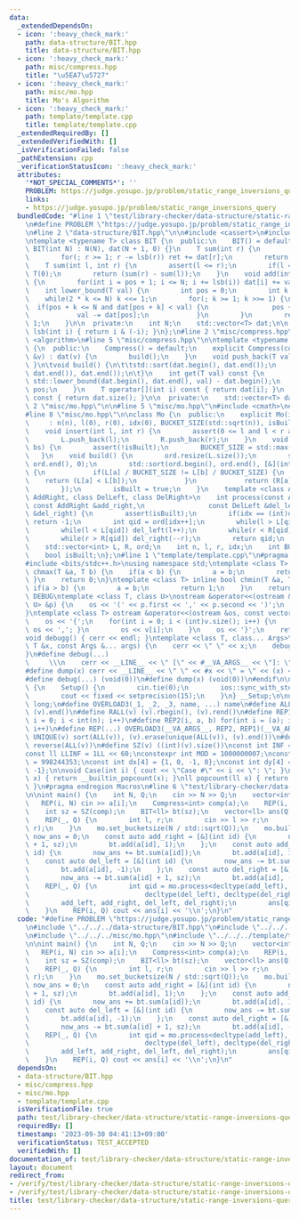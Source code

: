 ```yaml
---
data:
  _extendedDependsOn:
  - icon: ':heavy_check_mark:'
    path: data-structure/BIT.hpp
    title: data-structure/BIT.hpp
  - icon: ':heavy_check_mark:'
    path: misc/compress.hpp
    title: "\u5EA7\u5727"
  - icon: ':heavy_check_mark:'
    path: misc/mo.hpp
    title: Mo's Algorithm
  - icon: ':heavy_check_mark:'
    path: template/template.cpp
    title: template/template.cpp
  _extendedRequiredBy: []
  _extendedVerifiedWith: []
  _isVerificationFailed: false
  _pathExtension: cpp
  _verificationStatusIcon: ':heavy_check_mark:'
  attributes:
    '*NOT_SPECIAL_COMMENTS*': ''
    PROBLEM: https://judge.yosupo.jp/problem/static_range_inversions_query
    links:
    - https://judge.yosupo.jp/problem/static_range_inversions_query
  bundledCode: "#line 1 \"test/library-checker/data-structure/static-range-inversions-query.test.cpp\"\
    \n#define PROBLEM \"https://judge.yosupo.jp/problem/static_range_inversions_query\"\
    \n#line 2 \"data-structure/BIT.hpp\"\n\n#include <cassert>\n#include <vector>\n\
    \ntemplate <typename T> class BIT {\n  public:\n    BIT() = default;\n    explicit\
    \ BIT(int N) : N(N), dat(N + 1, 0) {}\n    T sum(int r) {\n        T ret = 0;\n\
    \        for(; r >= 1; r -= lsb(r)) ret += dat[r];\n        return ret;\n    }\n\
    \    T sum(int l, int r) {\n        assert(l <= r);\n        if(l == r) return\
    \ T(0);\n        return (sum(r) - sum(l));\n    }\n    void add(int pos, T val)\
    \ {\n        for(int i = pos + 1; i <= N; i += lsb(i)) dat[i] += val;\n    }\n\
    \    int lower_bound(T val) {\n        int pos = 0;\n        int k = 1;\n    \
    \    while(2 * k <= N) k <<= 1;\n        for(; k >= 1; k >>= 1) {\n          \
    \  if(pos + k <= N and dat[pos + k] < val) {\n                pos += k;\n    \
    \            val -= dat[pos];\n            }\n        }\n        return pos +\
    \ 1;\n    }\n\n  private:\n    int N;\n    std::vector<T> dat;\n\n    inline int\
    \ lsb(int i) { return i & (-i); }\n};\n#line 2 \"misc/compress.hpp\"\n\n#include\
    \ <algorithm>\n#line 5 \"misc/compress.hpp\"\n\ntemplate <typename T> class Compress\
    \ {\n  public:\n    Compress() = default;\n    explicit Compress(const std::vector<T>\
    \ &v) : dat(v) {\n        build();\n    }\n    void push_back(T val) { dat.push_back(val);\
    \ }\n\tvoid build() {\n\t\tstd::sort(dat.begin(), dat.end());\n        dat.erase(std::unique(dat.begin(),\
    \ dat.end()), dat.end());\n\t}\n    int get(T val) const {\n        int pos =\
    \ std::lower_bound(dat.begin(), dat.end(), val) - dat.begin();\n        return\
    \ pos;\n    }\n    T operator[](int i) const { return dat[i]; }\n    size_t size()\
    \ const { return dat.size(); }\n\n  private:\n    std::vector<T> dat;\n};\n#line\
    \ 2 \"misc/mo.hpp\"\n\n#line 5 \"misc/mo.hpp\"\n#include <cmath>\n#include <numeric>\n\
    #line 8 \"misc/mo.hpp\"\n\nclass Mo {\n  public:\n    explicit Mo(int n)\n   \
    \     : n(n), l(0), r(0), idx(0), BUCKET_SIZE(std::sqrt(n)), isBuilt(false) {}\n\
    \    void insert(int l, int r) {\n        assert(0 <= l and l < r and r <= n);\n\
    \        L.push_back(l);\n        R.push_back(r);\n    }\n    void set_bucketsize(int\
    \ bs) {\n        assert(!isBuilt);\n        BUCKET_SIZE = std::max(1, bs);\n \
    \   }\n    void build() {\n        ord.resize(L.size());\n        std::iota(ord.begin(),\
    \ ord.end(), 0);\n        std::sort(ord.begin(), ord.end(), [&](int a, int b)\
    \ {\n            if(L[a] / BUCKET_SIZE != L[b] / BUCKET_SIZE) {\n            \
    \    return (L[a] < L[b]);\n            }\n            return (R[a] < R[b]);\n\
    \        });\n        isBuilt = true;\n    }\n    template <class AddLeft, class\
    \ AddRight, class DelLeft, class DelRight>\n    int process(const AddLeft &add_left,\
    \ const AddRight &add_right,\n                const DelLeft &del_left, const DelRight\
    \ &del_right) {\n        assert(isBuilt);\n        if(idx == (int)ord.size())\
    \ return -1;\n        int qid = ord[idx++];\n        while(l > L[qid]) add_left(--l);\n\
    \        while(l < L[qid]) del_left(l++);\n        while(r < R[qid]) add_right(r++);\n\
    \        while(r > R[qid]) del_right(--r);\n        return qid;\n    }\n\n  private:\n\
    \    std::vector<int> L, R, ord;\n    int n, l, r, idx;\n    int BUCKET_SIZE;\n\
    \    bool isBuilt;\n};\n#line 1 \"template/template.cpp\"\n#pragma region Macros\n\
    #include <bits/stdc++.h>\nusing namespace std;\ntemplate <class T> inline bool\
    \ chmax(T &a, T b) {\n    if(a < b) {\n        a = b;\n        return 1;\n   \
    \ }\n    return 0;\n}\ntemplate <class T> inline bool chmin(T &a, T b) {\n   \
    \ if(a > b) {\n        a = b;\n        return 1;\n    }\n    return 0;\n}\n#ifdef\
    \ DEBUG\ntemplate <class T, class U>\nostream &operator<<(ostream &os, const pair<T,\
    \ U> &p) {\n    os << '(' << p.first << ',' << p.second << ')';\n    return os;\n\
    }\ntemplate <class T> ostream &operator<<(ostream &os, const vector<T> &v) {\n\
    \    os << '{';\n    for(int i = 0; i < (int)v.size(); i++) {\n        if(i) {\
    \ os << ','; }\n        os << v[i];\n    }\n    os << '}';\n    return os;\n}\n\
    void debugg() { cerr << endl; }\ntemplate <class T, class... Args>\nvoid debugg(const\
    \ T &x, const Args &... args) {\n    cerr << \" \" << x;\n    debugg(args...);\n\
    }\n#define debug(...)                                                        \
    \     \\\n    cerr << __LINE__ << \" [\" << #__VA_ARGS__ << \"]: \", debugg(__VA_ARGS__)\n\
    #define dump(x) cerr << __LINE__ << \" \" << #x << \" = \" << (x) << endl\n#else\n\
    #define debug(...) (void(0))\n#define dump(x) (void(0))\n#endif\n\nstruct Setup\
    \ {\n    Setup() {\n        cin.tie(0);\n        ios::sync_with_stdio(false);\n\
    \        cout << fixed << setprecision(15);\n    }\n} __Setup;\n\nusing ll = long\
    \ long;\n#define OVERLOAD3(_1, _2, _3, name, ...) name\n#define ALL(v) (v).begin(),\
    \ (v).end()\n#define RALL(v) (v).rbegin(), (v).rend()\n#define REP1(i, n) for(int\
    \ i = 0; i < int(n); i++)\n#define REP2(i, a, b) for(int i = (a); i < int(b);\
    \ i++)\n#define REP(...) OVERLOAD3(__VA_ARGS__, REP2, REP1)(__VA_ARGS__)\n#define\
    \ UNIQUE(v) sort(ALL(v)), (v).erase(unique(ALL(v)), (v).end())\n#define REVERSE(v)\
    \ reverse(ALL(v))\n#define SZ(v) ((int)(v).size())\nconst int INF = 1 << 30;\n\
    const ll LLINF = 1LL << 60;\nconstexpr int MOD = 1000000007;\nconstexpr int MOD2\
    \ = 998244353;\nconst int dx[4] = {1, 0, -1, 0};\nconst int dy[4] = {0, 1, 0,\
    \ -1};\n\nvoid Case(int i) { cout << \"Case #\" << i << \": \"; }\nint popcount(int\
    \ x) { return __builtin_popcount(x); }\nll popcount(ll x) { return __builtin_popcountll(x);\
    \ }\n#pragma endregion Macros\n#line 6 \"test/library-checker/data-structure/static-range-inversions-query.test.cpp\"\
    \n\nint main() {\n    int N, Q;\n    cin >> N >> Q;\n    vector<int> a(N);\n \
    \   REP(i, N) cin >> a[i];\n    Compress<int> comp(a);\n    REP(i, N) a[i] = comp.get(a[i]);\n\
    \    int sz = SZ(comp);\n    BIT<ll> bt(sz);\n    vector<ll> ans(Q);\n    Mo mo(N);\n\
    \    REP(_, Q) {\n        int l, r;\n        cin >> l >> r;\n        mo.insert(l,\
    \ r);\n    }\n    mo.set_bucketsize(N / std::sqrt(Q));\n    mo.build();\n    ll\
    \ now_ans = 0;\n    const auto add_right = [&](int id) {\n        now_ans += bt.sum(a[id]\
    \ + 1, sz);\n        bt.add(a[id], 1);\n    };\n    const auto add_left = [&](int\
    \ id) {\n        now_ans += bt.sum(a[id]);\n        bt.add(a[id], 1);\n    };\n\
    \    const auto del_left = [&](int id) {\n        now_ans -= bt.sum(a[id]);\n\
    \        bt.add(a[id], -1);\n    };\n    const auto del_right = [&](int id) {\n\
    \        now_ans -= bt.sum(a[id] + 1, sz);\n        bt.add(a[id], -1);\n    };\n\
    \    REP(_, Q) {\n        int qid = mo.process<decltype(add_left), decltype(add_right),\n\
    \                             decltype(del_left), decltype(del_right)>(\n    \
    \        add_left, add_right, del_left, del_right);\n        ans[qid] = now_ans;\n\
    \    }\n    REP(i, Q) cout << ans[i] << '\\n';\n}\n"
  code: "#define PROBLEM \"https://judge.yosupo.jp/problem/static_range_inversions_query\"\
    \n#include \"../../../data-structure/BIT.hpp\"\n#include \"../../../misc/compress.hpp\"\
    \n#include \"../../../misc/mo.hpp\"\n#include \"../../../template/template.cpp\"\
    \n\nint main() {\n    int N, Q;\n    cin >> N >> Q;\n    vector<int> a(N);\n \
    \   REP(i, N) cin >> a[i];\n    Compress<int> comp(a);\n    REP(i, N) a[i] = comp.get(a[i]);\n\
    \    int sz = SZ(comp);\n    BIT<ll> bt(sz);\n    vector<ll> ans(Q);\n    Mo mo(N);\n\
    \    REP(_, Q) {\n        int l, r;\n        cin >> l >> r;\n        mo.insert(l,\
    \ r);\n    }\n    mo.set_bucketsize(N / std::sqrt(Q));\n    mo.build();\n    ll\
    \ now_ans = 0;\n    const auto add_right = [&](int id) {\n        now_ans += bt.sum(a[id]\
    \ + 1, sz);\n        bt.add(a[id], 1);\n    };\n    const auto add_left = [&](int\
    \ id) {\n        now_ans += bt.sum(a[id]);\n        bt.add(a[id], 1);\n    };\n\
    \    const auto del_left = [&](int id) {\n        now_ans -= bt.sum(a[id]);\n\
    \        bt.add(a[id], -1);\n    };\n    const auto del_right = [&](int id) {\n\
    \        now_ans -= bt.sum(a[id] + 1, sz);\n        bt.add(a[id], -1);\n    };\n\
    \    REP(_, Q) {\n        int qid = mo.process<decltype(add_left), decltype(add_right),\n\
    \                             decltype(del_left), decltype(del_right)>(\n    \
    \        add_left, add_right, del_left, del_right);\n        ans[qid] = now_ans;\n\
    \    }\n    REP(i, Q) cout << ans[i] << '\\n';\n}\n"
  dependsOn:
  - data-structure/BIT.hpp
  - misc/compress.hpp
  - misc/mo.hpp
  - template/template.cpp
  isVerificationFile: true
  path: test/library-checker/data-structure/static-range-inversions-query.test.cpp
  requiredBy: []
  timestamp: '2023-09-30 04:41:13+09:00'
  verificationStatus: TEST_ACCEPTED
  verifiedWith: []
documentation_of: test/library-checker/data-structure/static-range-inversions-query.test.cpp
layout: document
redirect_from:
- /verify/test/library-checker/data-structure/static-range-inversions-query.test.cpp
- /verify/test/library-checker/data-structure/static-range-inversions-query.test.cpp.html
title: test/library-checker/data-structure/static-range-inversions-query.test.cpp
---
```

